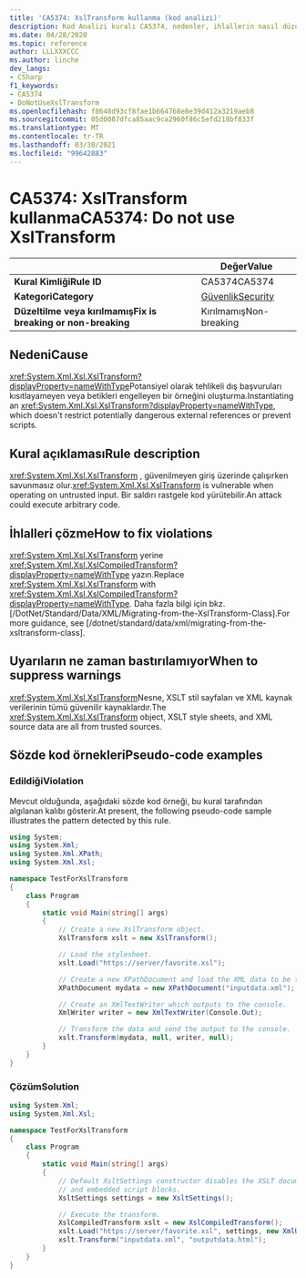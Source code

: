 ```yaml
---
title: 'CA5374: XslTransform kullanma (kod analizi)'
description: Kod Analizi kuralı CA5374, nedenler, ihlallerin nasıl düzeltileceğini ve ne zaman bastıralınacağını içeren bilgiler sağlar.
ms.date: 04/28/2020
ms.topic: reference
author: LLLXXXCCC
ms.author: linche
dev_langs:
- CSharp
f1_keywords:
- CA5374
- DoNotUseXslTransform
ms.openlocfilehash: f8648d93cf8fae1b664768e8e39d412a3219aeb8
ms.sourcegitcommit: 05d0087dfca85aac9ca2960f86c5efd218bf833f
ms.translationtype: MT
ms.contentlocale: tr-TR
ms.lasthandoff: 03/30/2021
ms.locfileid: "99642883"
---
```

# <a name="ca5374-do-not-use-xsltransform"></a><span data-ttu-id="7a24a-103">CA5374: XslTransform kullanma</span><span class="sxs-lookup"><span data-stu-id="7a24a-103">CA5374: Do not use XslTransform</span></span>

| | <span data-ttu-id="7a24a-104">Değer</span><span class="sxs-lookup"><span data-stu-id="7a24a-104">Value</span></span> |
|-|-|
| <span data-ttu-id="7a24a-105">**Kural Kimliği**</span><span class="sxs-lookup"><span data-stu-id="7a24a-105">**Rule ID**</span></span> |<span data-ttu-id="7a24a-106">CA5374</span><span class="sxs-lookup"><span data-stu-id="7a24a-106">CA5374</span></span>|
| <span data-ttu-id="7a24a-107">**Kategori**</span><span class="sxs-lookup"><span data-stu-id="7a24a-107">**Category**</span></span> |[<span data-ttu-id="7a24a-108">Güvenlik</span><span class="sxs-lookup"><span data-stu-id="7a24a-108">Security</span></span>](security-warnings.md)|
| <span data-ttu-id="7a24a-109">**Düzeltilme veya kırılmamış**</span><span class="sxs-lookup"><span data-stu-id="7a24a-109">**Fix is breaking or non-breaking**</span></span> |<span data-ttu-id="7a24a-110">Kırılmamış</span><span class="sxs-lookup"><span data-stu-id="7a24a-110">Non-breaking</span></span>|

## <a name="cause"></a><span data-ttu-id="7a24a-111">Nedeni</span><span class="sxs-lookup"><span data-stu-id="7a24a-111">Cause</span></span>

<span data-ttu-id="7a24a-112"><xref:System.Xml.Xsl.XslTransform?displayProperty=nameWithType>Potansiyel olarak tehlikeli dış başvuruları kısıtlayameyen veya betikleri engelleyen bir örneğini oluşturma.</span><span class="sxs-lookup"><span data-stu-id="7a24a-112">Instantiating an <xref:System.Xml.Xsl.XslTransform?displayProperty=nameWithType>, which doesn't restrict potentially dangerous external references or prevent scripts.</span></span>

## <a name="rule-description"></a><span data-ttu-id="7a24a-113">Kural açıklaması</span><span class="sxs-lookup"><span data-stu-id="7a24a-113">Rule description</span></span>

<span data-ttu-id="7a24a-114"><xref:System.Xml.Xsl.XslTransform> , güvenilmeyen giriş üzerinde çalışırken savunmasız olur.</span><span class="sxs-lookup"><span data-stu-id="7a24a-114"><xref:System.Xml.Xsl.XslTransform> is vulnerable when operating on untrusted input.</span></span> <span data-ttu-id="7a24a-115">Bir saldırı rastgele kod yürütebilir.</span><span class="sxs-lookup"><span data-stu-id="7a24a-115">An attack could execute arbitrary code.</span></span>

## <a name="how-to-fix-violations"></a><span data-ttu-id="7a24a-116">İhlalleri çözme</span><span class="sxs-lookup"><span data-stu-id="7a24a-116">How to fix violations</span></span>

<span data-ttu-id="7a24a-117"><xref:System.Xml.Xsl.XslTransform> yerine <xref:System.Xml.Xsl.XslCompiledTransform?displayProperty=nameWithType> yazın.</span><span class="sxs-lookup"><span data-stu-id="7a24a-117">Replace <xref:System.Xml.Xsl.XslTransform> with <xref:System.Xml.Xsl.XslCompiledTransform?displayProperty=nameWithType>.</span></span> <span data-ttu-id="7a24a-118">Daha fazla bilgi için bkz. [/DotNet/Standard/Data/XML/Migrating-from-the-XslTransform-Class].</span><span class="sxs-lookup"><span data-stu-id="7a24a-118">For more guidance, see [/dotnet/standard/data/xml/migrating-from-the-xsltransform-class].</span></span>

## <a name="when-to-suppress-warnings"></a><span data-ttu-id="7a24a-119">Uyarıların ne zaman bastırılamıyor</span><span class="sxs-lookup"><span data-stu-id="7a24a-119">When to suppress warnings</span></span>

<span data-ttu-id="7a24a-120"><xref:System.Xml.Xsl.XslTransform>Nesne, XSLT stil sayfaları ve XML kaynak verilerinin tümü güvenilir kaynaklardır.</span><span class="sxs-lookup"><span data-stu-id="7a24a-120">The <xref:System.Xml.Xsl.XslTransform> object, XSLT style sheets, and XML source data are all from trusted sources.</span></span>

## <a name="pseudo-code-examples"></a><span data-ttu-id="7a24a-121">Sözde kod örnekleri</span><span class="sxs-lookup"><span data-stu-id="7a24a-121">Pseudo-code examples</span></span>

### <a name="violation"></a><span data-ttu-id="7a24a-122">Edildiği</span><span class="sxs-lookup"><span data-stu-id="7a24a-122">Violation</span></span>

<span data-ttu-id="7a24a-123">Mevcut olduğunda, aşağıdaki sözde kod örneği, bu kural tarafından algılanan kalıbı gösterir.</span><span class="sxs-lookup"><span data-stu-id="7a24a-123">At present, the following pseudo-code sample illustrates the pattern detected by this rule.</span></span>

```csharp
using System;
using System.Xml;
using System.Xml.XPath;
using System.Xml.Xsl;

namespace TestForXslTransform
{
    class Program
    {
        static void Main(string[] args)
        {
            // Create a new XslTransform object.
            XslTransform xslt = new XslTransform();

            // Load the stylesheet.
            xslt.Load("https://server/favorite.xsl");

            // Create a new XPathDocument and load the XML data to be transformed.
            XPathDocument mydata = new XPathDocument("inputdata.xml");

            // Create an XmlTextWriter which outputs to the console.
            XmlWriter writer = new XmlTextWriter(Console.Out);

            // Transform the data and send the output to the console.
            xslt.Transform(mydata, null, writer, null);
        }
    }
}
```

### <a name="solution"></a><span data-ttu-id="7a24a-124">Çözüm</span><span class="sxs-lookup"><span data-stu-id="7a24a-124">Solution</span></span>

```csharp
using System.Xml;
using System.Xml.Xsl;

namespace TestForXslTransform
{
    class Program
    {
        static void Main(string[] args)
        {
            // Default XsltSettings constructor disables the XSLT document() function
            // and embedded script blocks.
            XsltSettings settings = new XsltSettings();

            // Execute the transform.
            XslCompiledTransform xslt = new XslCompiledTransform();
            xslt.Load("https://server/favorite.xsl", settings, new XmlUrlResolver());
            xslt.Transform("inputdata.xml", "outputdata.html");
        }
    }
}
```
